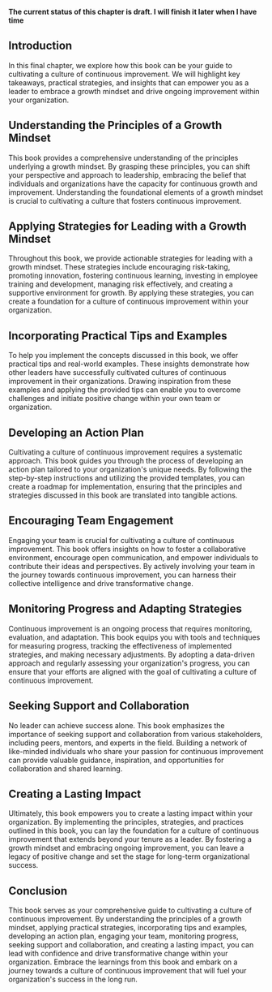 **The current status of this chapter is draft. I will finish it later when I have time**

Introduction
------------

In this final chapter, we explore how this book can be your guide to cultivating a culture of continuous improvement. We will highlight key takeaways, practical strategies, and insights that can empower you as a leader to embrace a growth mindset and drive ongoing improvement within your organization.

Understanding the Principles of a Growth Mindset
------------------------------------------------

This book provides a comprehensive understanding of the principles underlying a growth mindset. By grasping these principles, you can shift your perspective and approach to leadership, embracing the belief that individuals and organizations have the capacity for continuous growth and improvement. Understanding the foundational elements of a growth mindset is crucial to cultivating a culture that fosters continuous improvement.

Applying Strategies for Leading with a Growth Mindset
-----------------------------------------------------

Throughout this book, we provide actionable strategies for leading with a growth mindset. These strategies include encouraging risk-taking, promoting innovation, fostering continuous learning, investing in employee training and development, managing risk effectively, and creating a supportive environment for growth. By applying these strategies, you can create a foundation for a culture of continuous improvement within your organization.

Incorporating Practical Tips and Examples
-----------------------------------------

To help you implement the concepts discussed in this book, we offer practical tips and real-world examples. These insights demonstrate how other leaders have successfully cultivated cultures of continuous improvement in their organizations. Drawing inspiration from these examples and applying the provided tips can enable you to overcome challenges and initiate positive change within your own team or organization.

Developing an Action Plan
-------------------------

Cultivating a culture of continuous improvement requires a systematic approach. This book guides you through the process of developing an action plan tailored to your organization's unique needs. By following the step-by-step instructions and utilizing the provided templates, you can create a roadmap for implementation, ensuring that the principles and strategies discussed in this book are translated into tangible actions.

Encouraging Team Engagement
---------------------------

Engaging your team is crucial for cultivating a culture of continuous improvement. This book offers insights on how to foster a collaborative environment, encourage open communication, and empower individuals to contribute their ideas and perspectives. By actively involving your team in the journey towards continuous improvement, you can harness their collective intelligence and drive transformative change.

Monitoring Progress and Adapting Strategies
-------------------------------------------

Continuous improvement is an ongoing process that requires monitoring, evaluation, and adaptation. This book equips you with tools and techniques for measuring progress, tracking the effectiveness of implemented strategies, and making necessary adjustments. By adopting a data-driven approach and regularly assessing your organization's progress, you can ensure that your efforts are aligned with the goal of cultivating a culture of continuous improvement.

Seeking Support and Collaboration
---------------------------------

No leader can achieve success alone. This book emphasizes the importance of seeking support and collaboration from various stakeholders, including peers, mentors, and experts in the field. Building a network of like-minded individuals who share your passion for continuous improvement can provide valuable guidance, inspiration, and opportunities for collaboration and shared learning.

Creating a Lasting Impact
-------------------------

Ultimately, this book empowers you to create a lasting impact within your organization. By implementing the principles, strategies, and practices outlined in this book, you can lay the foundation for a culture of continuous improvement that extends beyond your tenure as a leader. By fostering a growth mindset and embracing ongoing improvement, you can leave a legacy of positive change and set the stage for long-term organizational success.

Conclusion
----------

This book serves as your comprehensive guide to cultivating a culture of continuous improvement. By understanding the principles of a growth mindset, applying practical strategies, incorporating tips and examples, developing an action plan, engaging your team, monitoring progress, seeking support and collaboration, and creating a lasting impact, you can lead with confidence and drive transformative change within your organization. Embrace the learnings from this book and embark on a journey towards a culture of continuous improvement that will fuel your organization's success in the long run.
